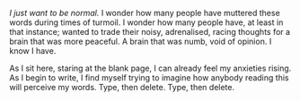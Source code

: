 *I just want to be normal.* I wonder how many people have muttered these words during times of turmoil. I wonder how many people have, at least in that instance; wanted to trade their noisy, adrenalised, racing thoughts for a brain that was more peaceful. A brain that was numb, void of opinion. I know I have.

As I sit here, staring at the blank page, I can already feel my anxieties rising. As I begin to write, I find myself trying to imagine how anybody reading this will perceive my words. Type, then delete. Type, then delete.